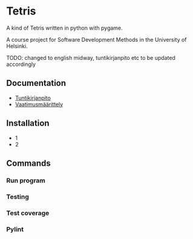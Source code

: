 # Tetris

A kind of Tetris written in python with pygame. 

A course project for Software Development Methods in the University of Helsinki. 

TODO: changed to english midway, tuntikirjanpito etc to be updated accordingly

## Documentation
- [Tuntikirjanpito](https://github.com/jerenuora/ot_harjoitustyo/blob/master/dokumentaatio/tuntikirjapinto.md)
- [Vaatimusmäärittely](https://github.com/jerenuora/ot_harjoitustyo/blob/master/dokumentaatio/Vaatimusmäärittely.md)

## Installation
- 1
- 2

## Commands
### Run program 

### Testing 


### Test coverage


### Pylint
